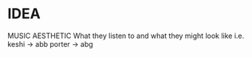 

# IDEA
MUSIC AESTHETIC
What they listen to and what they might look like
i.e. keshi -> abb
porter -> abg